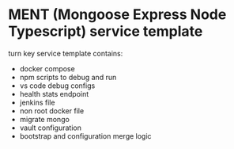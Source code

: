 # MENT (Mongoose Express Node Typescript) service template 

turn key service template contains:

- docker compose
- npm scripts to debug and run
- vs code debug configs
- health stats endpoint
- jenkins file 
- non root docker file 
- migrate mongo 
- vault configuration
- bootstrap and configuration merge logic 
